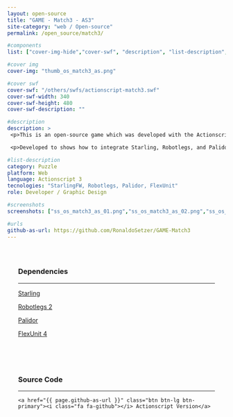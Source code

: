 ```yaml
---
layout: open-source
title: "GAME - Match3 - AS3"
site-category: "web / Open-source"
permalink: /open_source/match3/

#components
list: ["cover-img-hide","cover-swf", "description", "list-description", "content", "screenshots"]

#cover img
cover-img: "thumb_os_match3_as.png"

#cover swf
cover-swf: "/others/swfs/actionscript-match3.swf"
cover-swf-width: 340
cover-swf-height: 480
cover-swf-description: ""

#description
description: >
 <p>This is an open-source game which was developed with the Actionscript language and all sources are available on GitHub.</p>

 <p>Developed to shows how to integrate Starling, Robotlegs, and Palidor.</p>

#list-description
category: Puzzle
platform: Web
language: Actionscript 3
tecnologies: "StarlingFW, Robotlegs, Palidor, FlexUnit"
role: Developer / Graphic Design

#screenshots
screenshots: ["ss_os_match3_as_01.png","ss_os_match3_as_02.png","ss_os_match3_as_03.png","ss_os_match3_as_04.png","game_os_match3_as.png"]

#urls
github-as-url: https://github.com/RonaldoSetzer/GAME-Match3
---
```


<div class="row text-center" style="padding: 25px 25px 25px 25px;">
    <h3 class="text-center">Dependencies</h3>
    <hr class="star-primary">
    <p><a href="https://github.com/Gamua/Starling-Framework">Starling</a></p>
    <p><a href="https://github.com/robotlegs/robotlegs-framework">Robotlegs 2</a></p>
    <p><a href="https://github.com/RonaldoSetzer/robotlegs-extensions-Palidor">Palidor</a></p>
    <p><a href="https://flex.apache.org/download-flexunit.html">FlexUnit 4</a></p>
</div>

<div class="row text-center" style="padding: 25px 25px 25px 25px;">
    <h3>Source Code</h3>
    <hr class="star-primary">

    <a href="{{ page.github-as-url }}" class="btn btn-lg btn-primary"><i class="fa fa-github"></i> Actionscript Version</a>
</div>
